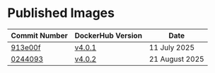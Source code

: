 # Published Images

| Commit Number                                                                                   | DockerHub Version                                                                                                                                          | Date           |
| ----------------------------------------------------------------------------------------------- | ---------------------------------------------------------------------------------------------------------------------------------------------------------- | -------------- |
| [913e00f](https://github.com/RADIUSdesk/rdcore/commit/913e00f7a8438251b942c768c093a13d2331f17b) | [v4.0.1](https://hub.docker.com/repository/docker/keegan337/radiusdesk/tags/4.0.1/sha256-dd4f8ac09e2c95f4907809f89db9eddc992638a8d2fbff7e642eb195a7677027) | 11 July 2025   |
| [0244093](https://github.com/RADIUSdesk/rdcore/commit/02440932642df2b5c995dae10308c21eeba29623) | [v4.0.2](https://hub.docker.com/layers/keegan337/radiusdesk/4.0.2/images/sha256-88aca7dd78ea28b383653ee19f117f436cf735e1302140df65878e70affbabae)          | 21 August 2025 |
